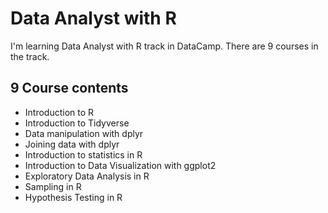 # Data Analyst with R

I'm learning Data Analyst with R track in DataCamp. There are 9 courses in the track.

## 9 Course contents
- Introduction to R
- Introduction to Tidyverse
- Data manipulation with dplyr
- Joining data with dplyr
- Introduction to statistics in R
- Introduction to Data Visualization with ggplot2
- Exploratory Data Analysis in R
- Sampling in R
- Hypothesis Testing in R
